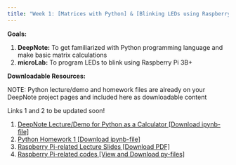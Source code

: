 ```yaml
---
title: "Week 1: [Matrices with Python] & [Blinking LEDs using Raspberry Pi 3B+]"
---
```


**Goals:** 
1. **DeepNote:** To get familiarized with Python programming language and make basic matrix calculations
2. **microLab:** To program LEDs to blink using Raspberry Pi 3B+ 

**Downloadable Resources:** 

NOTE: Python lecture/demo and homework files are already on your DeepNote project pages and included here as downloadable content 

Links 1 and 2 to be updated soon!
1. <a href="">DeepNote Lecture/Demo for Python as a Calculator [Download ipynb-file]</a><br>
2. <a href="">Python Homework 1 [Download ipynb-file]</a><br>
3. <a href="{{ site.baseurl }}/files/Bulusu_IntroRPi3BplusLED.pdf" target="_blank">Raspberry Pi-related Lecture Slides [Download PDF]</a><br>
2. <a href="{{ site.github }}/tree/main/Week1" target="_blank">Raspberry Pi-related codes [View and Download py-files]</a><br>
